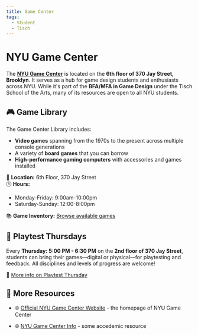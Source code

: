 ```yaml
---
title: Game Center  
tags:  
  - Student  
  - Tisch  
---
```


# NYU Game Center

The [**NYU Game Center**](https://gamecenter.nyu.edu/) is located on the **6th floor of 370 Jay Street, Brooklyn**. It serves as a hub for game design students and enthusiasts across NYU. While it's part of the **BFA/MFA in Game Design** under the Tisch School of the Arts, many of its resources are open to all NYU students.

## 🎮 Game Library

The Game Center Library includes:

- **Video games** spanning from the 1970s to the present across multiple console generations  
- A variety of **board games** that you can borrow
- **High-performance gaming computers** with accessories and games installed

📍 **Location:** 6th Floor, 370 Jay Street  
🕒 **Hours:** 
  - Monday-Friday: 9:00am-10:00pm
  - Saturday-Sunday: 12:00-8:00pm
  
📚 **Game Inventory:** [Browse available games](https://docs.google.com/spreadsheets/d/1R11_VvmYepsvQUcpjs4ZuMsYWdMNwegc1Gg1BebtU4Y/edit#gid=571633664)

## 🧪 Playtest Thursdays

Every **Thursday: 5:00 PM - 6:30 PM** on the **2nd floor of 370 Jay Street**, students can bring their games—digital or physical—for playtesting and feedback. All disciplines and levels of progress are welcome!

🔗 [More info on Playtest Thursday](https://gamecenter.nyu.edu/events/playtest-thursdays/)

## 🔗 More Resources

- 🌐 [Official NYU Game Center Website](https://gamecenter.nyu.edu/) - the homepage of NYU Game Center

- 🌐 [NYU Game Center Info](https://www.nyugamecenter.info/) - some accedemic resource
